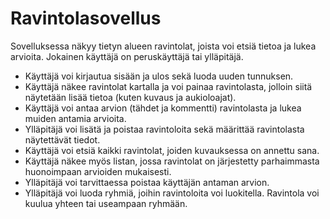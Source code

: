 # Ravintolasovellus

Sovelluksessa näkyy tietyn alueen ravintolat, joista voi etsiä tietoa ja lukea arvioita. Jokainen käyttäjä on peruskäyttäjä tai ylläpitäjä.

 * Käyttäjä voi kirjautua sisään ja ulos sekä luoda uuden tunnuksen.
 * Käyttäjä näkee ravintolat kartalla ja voi painaa ravintolasta, jolloin siitä näytetään lisää tietoa (kuten kuvaus ja aukioloajat).
 * Käyttäjä voi antaa arvion (tähdet ja kommentti) ravintolasta ja lukea muiden antamia arvioita.
 * Ylläpitäjä voi lisätä ja poistaa ravintoloita sekä määrittää ravintolasta näytettävät tiedot.
 * Käyttäjä voi etsiä kaikki ravintolat, joiden kuvauksessa on annettu sana.
 * Käyttäjä näkee myös listan, jossa ravintolat on järjestetty parhaimmasta huonoimpaan arvioiden mukaisesti.
 * Ylläpitäjä voi tarvittaessa poistaa käyttäjän antaman arvion.
 * Ylläpitäjä voi luoda ryhmiä, joihin ravintoloita voi luokitella. Ravintola voi kuulua yhteen tai useampaan ryhmään.
